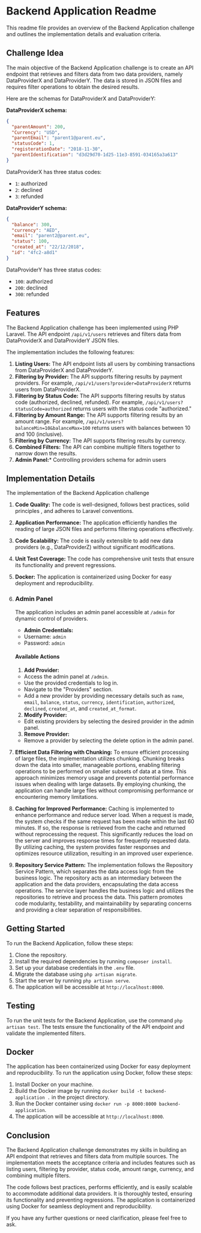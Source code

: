 # Backend Application Readme

This readme file provides an overview of the Backend Application challenge and outlines the implementation details and evaluation criteria.

## Challenge Idea

The main objective of the Backend Application challenge is to create an API endpoint that retrieves and filters data from two data providers, namely DataProviderX and DataProviderY. The data is stored in JSON files and requires filter operations to obtain the desired results.

Here are the schemas for DataProviderX and DataProviderY:

**DataProviderX schema:**

```json
{
  "parentAmount": 200,
  "Currency": "USD",
  "parentEmail": "parent1@parent.eu",
  "statusCode": 1,
  "registerationDate": "2018-11-30",
  "parentIdentification": "d3d29d70-1d25-11e3-8591-034165a3a613"
}
```

DataProviderX has three status codes:

- `1`: authorized
- `2`: declined
- `3`: refunded

**DataProviderY schema:**

```json
{
  "balance": 300,
  "currency": "AED",
  "email": "parent2@parent.eu",
  "status": 100,
  "created_at": "22/12/2018",
  "id": "4fc2-a8d1"
}
```

DataProviderY has three status codes:

- `100`: authorized
- `200`: declined
- `300`: refunded



## Features 

The Backend Application challenge has been implemented using PHP Laravel. The API endpoint `/api/v1/users` retrieves and filters data from DataProviderX and DataProviderY JSON files.

The implementation includes the following features:

1. **Listing Users:** The API endpoint lists all users by combining transactions from DataProviderX and DataProviderY.
2. **Filtering by Provider:** The API supports filtering results by payment providers. For example, `/api/v1/users?provider=DataProviderX` returns users from DataProviderX.
3. **Filtering by Status Code:** The API supports filtering results by status code (authorized, declined, refunded). For example, `/api/v1/users?statusCode=authorized` returns users with the status code "authorized."
4. **Filtering by Amount Range:** The API supports filtering results by an amount range. For example, `/api/v1/users?balanceMin=10&balanceMax=100` returns users with balances between 10 and 100 (inclusive).
5. **Filtering by Currency:** The API supports filtering results by currency.
6. **Combined Filters:** The API can combine multiple filters together to narrow down the results.
7. **Admin Panel:*** Controlling providers schema for admin users
   
## Implementation Details

The implementation of the Backend Application challenge 

1. **Code Quality:** The code is well-designed, follows best practices, solid principles , and adheres to Laravel conventions.
2. **Application Performance:** The application efficiently handles the reading of large JSON files and performs filtering operations effectively.
3. **Code Scalability:** The code is easily extensible to add new data providers (e.g., DataProviderZ) without significant modifications.
4. **Unit Test Coverage:** The code has comprehensive unit tests that ensure its functionality and prevent regressions.
5. **Docker:** The application is containerized using Docker for easy deployment and reproducibility.
6. ### Admin Panel

    The application includes an admin panel accessible at `/admin` for dynamic control of providers.

    - **Admin Credentials:**
    - Username: `admin`
    - Password: `admin`

    #### Available Actions

    1. **Add Provider:**
    - Access the admin panel at `/admin`.
    - Use the provided credentials to log in.
    - Navigate to the "Providers" section.
    - Add a new provider by providing necessary details such as `name`, `email`, `balance`, `status`, `currency`, `identification`, `authorized`, `declined`, `created_at`, and `created_at_format`.

    2. **Modify Provider:**
    - Edit existing providers by selecting the desired provider in the admin panel.

    3. **Remove Provider:**
    - Remove a provider by selecting the delete option in the admin panel.

7. **Efficient Data Filtering with Chunking:** To ensure efficient processing of large files, the implementation utilizes chunking. Chunking breaks down the data into smaller, manageable portions, enabling filtering operations to be performed on smaller subsets of data at a time. This approach minimizes memory usage and prevents potential performance issues when dealing with large datasets. By employing chunking, the application can handle large files without compromising performance or encountering memory limitations.

8. **Caching for Improved Performance:**  Caching is implemented to enhance performance and reduce server load. When a request is made, the system checks if the same request has been made within the last 60 minutes. If so, the response is retrieved from the cache and returned without reprocessing the request. This significantly reduces the load on the server and improves response times for frequently requested data. By utilizing caching, the system provides faster responses and optimizes resource utilization, resulting in an improved user experience.

9. **Repository Service Pattern:** The implementation follows the Repository Service Pattern, which separates the data access logic from the business logic. The repository acts as an intermediary between the application and the data providers, encapsulating the data access operations. The service layer handles the business logic and utilizes the repositories to retrieve and process the data. This pattern promotes code modularity, testability, and maintainability by separating concerns and providing a clear separation of responsibilities.

## Getting Started

To run the Backend Application, follow these steps:

1. Clone the repository.
2. Install the required dependencies by running `composer install`.
3. Set up your database credentials in the `.env` file.
4. Migrate the database using `php artisan migrate`.
5. Start the server by running `php artisan serve`.
6. The application will be accessible at `http://localhost:8000`.

## Testing

To run the unit tests for the Backend Application, use the command `php artisan test`. The tests ensure the functionality of the API endpoint and validate the implemented filters.

## Docker

The application has been containerized using Docker for easy deployment and reproducibility. To run the application using Docker, follow these steps:

1. Install Docker on your machine.
2. Build the Docker image by running `docker build -t backend-application .` in the project directory.
3. Run the Docker container using `docker run -p 8000:8000 backend-application`.
4. The application will be accessible at `http://localhost:8000`.

## Conclusion

The Backend Application challenge demonstrates my skills in building an API endpoint that retrieves and filters data from multiple sources. The implementation meets the acceptance criteria and includes features such as listing users, filtering by provider, status code, amount range, currency, and combining multiple filters.

The code follows best practices, performs efficiently, and is easily scalable to accommodate additional data providers. It is thoroughly tested, ensuring its functionality and preventing regressions. The application is containerized using Docker for seamless deployment and reproducibility.

If you have any further questions or need clarification, please feel free to ask. 
